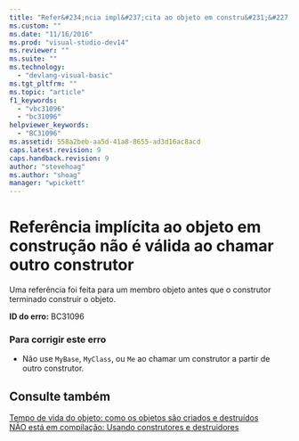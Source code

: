 ```yaml
---
title: "Refer&#234;ncia impl&#237;cita ao objeto em constru&#231;&#227;o n&#227;o &#233; v&#225;lida ao chamar outro construtor | Microsoft Docs"
ms.custom: ""
ms.date: "11/16/2016"
ms.prod: "visual-studio-dev14"
ms.reviewer: ""
ms.suite: ""
ms.technology: 
  - "devlang-visual-basic"
ms.tgt_pltfrm: ""
ms.topic: "article"
f1_keywords: 
  - "vbc31096"
  - "bc31096"
helpviewer_keywords: 
  - "BC31096"
ms.assetid: 558a2beb-aa5d-41a8-8655-ad3d16ac8acd
caps.latest.revision: 9
caps.handback.revision: 9
author: "stevehoag"
ms.author: "shoag"
manager: "wpickett"
---
```

# Refer&#234;ncia impl&#237;cita ao objeto em constru&#231;&#227;o n&#227;o &#233; v&#225;lida ao chamar outro construtor
Uma referência foi feita para um membro objeto antes que o construtor terminado construir o objeto.  
  
 **ID do erro:** BC31096  
  
### Para corrigir este erro  
  
-   Não use `MyBase`, `MyClass`, ou `Me` ao chamar um construtor a partir de outro construtor.  
  
## Consulte também  
 [Tempo de vida do objeto: como os objetos são criados e destruídos](../../visual-basic/programming-guide/language-features/objects-and-classes/object-lifetime-how-objects-are-created-and-destroyed.md)   
 [NÃO está em compilação: Usando construtores e destruidores](http://msdn.microsoft.com/pt-br/548eebe1-86c4-4377-b2f5-447cb8be3d90)
